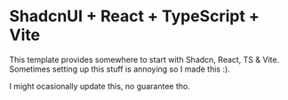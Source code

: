 # ShadcnUI + React + TypeScript + Vite

This template provides somewhere to start with Shadcn, React, TS & Vite.
Sometimes setting up this stuff is annoying so I made this :).

I might ocasionally update this, no guarantee tho.
